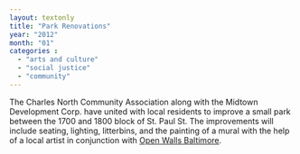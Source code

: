 ```yaml
---
layout: textonly
title: "Park Renovations"
year: "2012"
month: "01"
categories :
  - "arts and culture"
  - "social justice"
  - "community"
---
```


The Charles North Community Association along with the Midtown Development Corp. have united with local residents to improve a small park between the 1700 and 1800 block of St. Paul St. The improvements will include seating, lighting, litterbins, and the painting of a mural with the help of a local artist in conjunction with [Open Walls Baltimore][OWB].

[OWB]: http://openwallsbaltimore.com/

